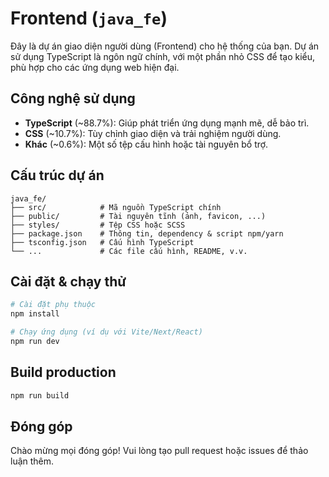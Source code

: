 # Frontend (`java_fe`)

Đây là dự án giao diện người dùng (Frontend) cho hệ thống của bạn. Dự án sử dụng TypeScript là ngôn ngữ chính, với một phần nhỏ CSS để tạo kiểu, phù hợp cho các ứng dụng web hiện đại.

## Công nghệ sử dụng

- **TypeScript** (~88.7%): Giúp phát triển ứng dụng mạnh mẽ, dễ bảo trì.
- **CSS** (~10.7%): Tùy chỉnh giao diện và trải nghiệm người dùng.
- **Khác** (~0.6%): Một số tệp cấu hình hoặc tài nguyên bổ trợ.

## Cấu trúc dự án

```plaintext
java_fe/
├── src/            # Mã nguồn TypeScript chính
├── public/         # Tài nguyên tĩnh (ảnh, favicon, ...)
├── styles/         # Tệp CSS hoặc SCSS
├── package.json    # Thông tin, dependency & script npm/yarn
├── tsconfig.json   # Cấu hình TypeScript
└── ...             # Các file cấu hình, README, v.v.
```

## Cài đặt & chạy thử

```bash
# Cài đặt phụ thuộc
npm install

# Chạy ứng dụng (ví dụ với Vite/Next/React)
npm run dev
```

## Build production

```bash
npm run build
```

## Đóng góp

Chào mừng mọi đóng góp! Vui lòng tạo pull request hoặc issues để thảo luận thêm.
